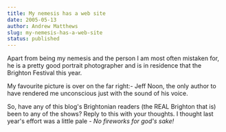 ```yaml
---
title: My nemesis has a web site
date: 2005-05-13
author: Andrew Matthews
slug: my-nemesis-has-a-web-site
status: published
---
```


Apart from being my nemesis and the person I am most often mistaken for, he is a pretty good portrait photographer and is in residence that the Brighton Festival this year.

My favourite picture is over on the far right:- Jeff Noon, the only author to have rendered me unconscious just with the sound of his voice.

So, have any of this blog's Brightonian readers (the REAL Brighton that is) been to any of the shows? Reply to this with your thoughts. I thought last year's effort was a little pale - *No fireworks for god's sake!*
